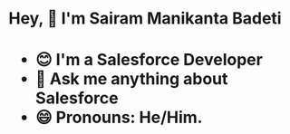 <h1> Hey, 👋 I'm Sairam Manikanta Badeti <h1>

- 😊 I'm a Salesforce Developer
- 💬 Ask me anything about Salesforce
- 😄 Pronouns: He/Him.

<!---
sairamManikantaBadeti/sairamManikantaBadeti is a ✨ special ✨ repository because its `README.md` (this file) appears on your GitHub profile.
You can click the Preview link to take a look at your changes.
--->
